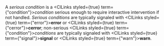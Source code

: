 



A *serious condition* is a <ClLinks styled={true} term={"condition"}><i>condition</i></ClLinks> serious enough to require interactive intervention if not handled. *Serious conditions* are typically signaled with <ClLinks styled={true} term={"error"}><b>error</b></ClLinks> or <ClLinks styled={true} term={"cerror"}><b>cerror</b></ClLinks>; non-serious <ClLinks styled={true} term={"condition"}><i>conditions</i></ClLinks> are typically signaled with <ClLinks styled={true} term={"signal"}><b>signal</b></ClLinks> or <ClLinks styled={true} term={"warn"}><b>warn</b></ClLinks>. 



